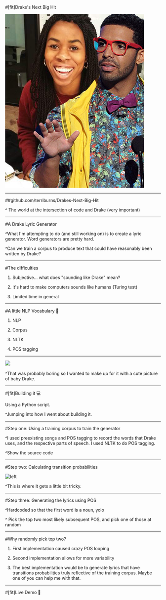#[fit]Drake's Next Big Hit

![original 175%](imgs/me.png)

---

##github.com/terriburns/Drakes-Next-Big-Hit

^ The world at the intersection of code and Drake (very important)

---

#A Drake Lyric Generator

^What I'm attempting to do (and still working on) is to create a lyric generator. Word generators are pretty hard.

^Can we train a corpus to produce text that could have reasonably been written by Drake?

---

#The difficulties

1. Subjective... what does "sounding like Drake" mean?

2. It's hard to make computers sounds like humans (Turing test)

3. Limited time in general

---

#A little NLP Vocabulary :green_book:

1. NLP

2. Corpus

3. NLTK

4. POS tagging

---

![](https://36.media.tumblr.com/tumblr_lw787hqthA1qbw5j0o1_500.jpg)

^That was probably boring so I wanted to make up for it with a cute picture of baby Drake.

---

#[fit]Building it :computer:

Using a Python script.

^Jumping into how I went about building it.

---

#Step one: Using a training corpus to train the generator

^I used preexisting songs and POS tagging to record the words that Drake uses, and the respective parts of speech. I used NLTK to do POS tagging.

^Show the source code

---

#Step two: Calculating transition probabilities 

![left](http://www.etonline.com/news/2015/10/24187336/set_drake_hotling_bling_video-640.jpg)

^This is where it gets a little bit tricky. 

---

#Step three: Generating the lyrics using POS

^Hardcoded so that the first word is a noun, yolo

^ Pick the top two most likely subsequent POS, and pick one of those at random

---

#Why randomly pick top two?

1. First implementation caused crazy POS looping

2. Second implementation allows for more variability

3. The best implementation would be to generate lyrics that have transitions probabilities truly reflective of the training corpus. Maybe one of you can help me with that.

---

#[fit]Live Demo :dancer:
